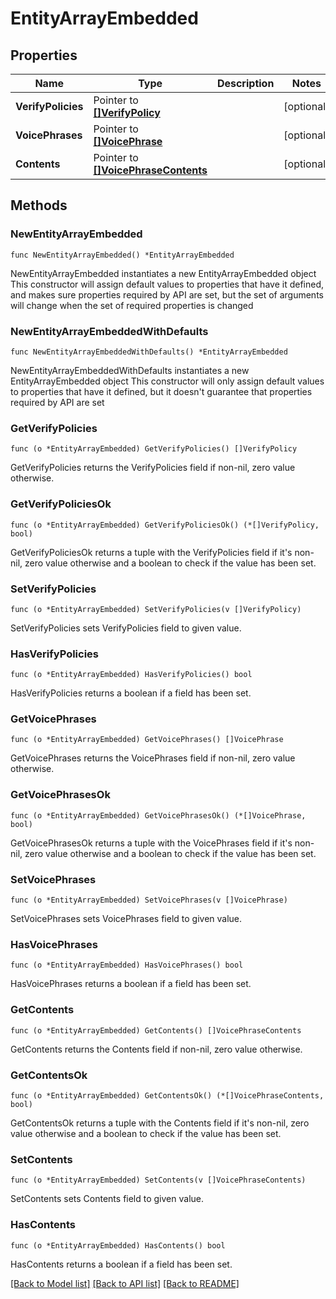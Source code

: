 # EntityArrayEmbedded

## Properties

Name | Type | Description | Notes
------------ | ------------- | ------------- | -------------
**VerifyPolicies** | Pointer to [**[]VerifyPolicy**](VerifyPolicy.md) |  | [optional] 
**VoicePhrases** | Pointer to [**[]VoicePhrase**](VoicePhrase.md) |  | [optional] 
**Contents** | Pointer to [**[]VoicePhraseContents**](VoicePhraseContents.md) |  | [optional] 

## Methods

### NewEntityArrayEmbedded

`func NewEntityArrayEmbedded() *EntityArrayEmbedded`

NewEntityArrayEmbedded instantiates a new EntityArrayEmbedded object
This constructor will assign default values to properties that have it defined,
and makes sure properties required by API are set, but the set of arguments
will change when the set of required properties is changed

### NewEntityArrayEmbeddedWithDefaults

`func NewEntityArrayEmbeddedWithDefaults() *EntityArrayEmbedded`

NewEntityArrayEmbeddedWithDefaults instantiates a new EntityArrayEmbedded object
This constructor will only assign default values to properties that have it defined,
but it doesn't guarantee that properties required by API are set

### GetVerifyPolicies

`func (o *EntityArrayEmbedded) GetVerifyPolicies() []VerifyPolicy`

GetVerifyPolicies returns the VerifyPolicies field if non-nil, zero value otherwise.

### GetVerifyPoliciesOk

`func (o *EntityArrayEmbedded) GetVerifyPoliciesOk() (*[]VerifyPolicy, bool)`

GetVerifyPoliciesOk returns a tuple with the VerifyPolicies field if it's non-nil, zero value otherwise
and a boolean to check if the value has been set.

### SetVerifyPolicies

`func (o *EntityArrayEmbedded) SetVerifyPolicies(v []VerifyPolicy)`

SetVerifyPolicies sets VerifyPolicies field to given value.

### HasVerifyPolicies

`func (o *EntityArrayEmbedded) HasVerifyPolicies() bool`

HasVerifyPolicies returns a boolean if a field has been set.

### GetVoicePhrases

`func (o *EntityArrayEmbedded) GetVoicePhrases() []VoicePhrase`

GetVoicePhrases returns the VoicePhrases field if non-nil, zero value otherwise.

### GetVoicePhrasesOk

`func (o *EntityArrayEmbedded) GetVoicePhrasesOk() (*[]VoicePhrase, bool)`

GetVoicePhrasesOk returns a tuple with the VoicePhrases field if it's non-nil, zero value otherwise
and a boolean to check if the value has been set.

### SetVoicePhrases

`func (o *EntityArrayEmbedded) SetVoicePhrases(v []VoicePhrase)`

SetVoicePhrases sets VoicePhrases field to given value.

### HasVoicePhrases

`func (o *EntityArrayEmbedded) HasVoicePhrases() bool`

HasVoicePhrases returns a boolean if a field has been set.

### GetContents

`func (o *EntityArrayEmbedded) GetContents() []VoicePhraseContents`

GetContents returns the Contents field if non-nil, zero value otherwise.

### GetContentsOk

`func (o *EntityArrayEmbedded) GetContentsOk() (*[]VoicePhraseContents, bool)`

GetContentsOk returns a tuple with the Contents field if it's non-nil, zero value otherwise
and a boolean to check if the value has been set.

### SetContents

`func (o *EntityArrayEmbedded) SetContents(v []VoicePhraseContents)`

SetContents sets Contents field to given value.

### HasContents

`func (o *EntityArrayEmbedded) HasContents() bool`

HasContents returns a boolean if a field has been set.


[[Back to Model list]](../README.md#documentation-for-models) [[Back to API list]](../README.md#documentation-for-api-endpoints) [[Back to README]](../README.md)


